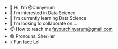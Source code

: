 - 👋 Hi, I’m @Chinyerum
- 👀 I’m interested in Data Science
- 🌱 I’m currently learning Data Science
- 💞️ I’m looking to collaborate on ...
- 📫 How to reach me favourchinyerum@gmail.com
- 😄 Pronouns: She/Her
- ⚡ Fun fact: Lol

<!---
Chinyerum/Chinyerum is a ✨ special ✨ repository because its `README.md` (this file) appears on your GitHub profile.
You can click the Preview link to take a look at your changes.
--->
